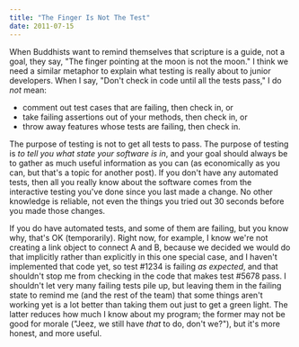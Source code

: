 ```yaml
---
title: "The Finger Is Not The Test"
date: 2011-07-15
---
```

When Buddhists want to remind themselves that scripture is a guide, not a goal, they say, "The finger pointing at the moon is not the moon." I think we need a similar metaphor to explain what testing is really about to junior developers. When I say, "Don't check in code until all the tests pass," I do <em>not</em> mean:
<ul>
  <li>comment out test cases that are failing, then check in, or</li>
  <li>take failing assertions out of your methods, then check in, or</li>
  <li>throw away features whose tests are failing, then check in.</li>
</ul>
The purpose of testing is not to get all tests to pass. The purpose of testing is <em>to tell you what state your software is in</em>, and your goal should always be to gather as much useful information as you can (as economically as you can, but that's a topic for another post).  If you don't have any automated tests, then all you really know about the software comes from the interactive testing you've done since you last made a change. No other knowledge is reliable, not even the things you tried out 30 seconds before you made those changes.

If you do have automated tests, and some of them are failing, but you know why, that's OK (temporarily). Right now, for example, I know we're not creating a link object to connect A and B, because we decided we would do that implicitly rather than explicitly in this one special case, and I haven't implemented that code yet, so test #1234 is failing <em>as expected</em>, and that shouldn't stop me from checking in the code that makes test #5678 pass.  I shouldn't let very many failing tests pile up, but leaving them in the failing state to remind me (and the rest of the team) that some things aren't working yet is a lot better than taking them out just to get a green light.  The latter reduces how much I know about my program; the former may not be good for morale ("Jeez, we still have <em>that</em> to do, don't we?"), but it's more honest, and more useful.
